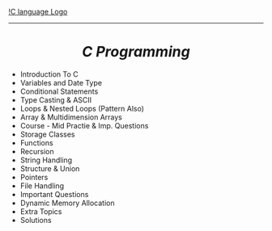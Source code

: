 [!C language Logo](https://github.com/amantiwari8861/C_Batch_11_to_12/blob/master/C.jpg "C")
<hr>
<center><h1><i>C Programming</i></h1></center>

- Introduction To C
- Variables and Date Type
- Conditional Statements
- Type Casting & ASCII
- Loops & Nested Loops (Pattern Also)
- Array & Multidimension Arrays
- Course - Mid Practie &   Imp. Questions
- Storage Classes
- Functions 
- Recursion
- String Handling
- Structure & Union
- Pointers
- File Handling 
- Important Questions
- Dynamic Memory Allocation
- Extra Topics 
- Solutions
